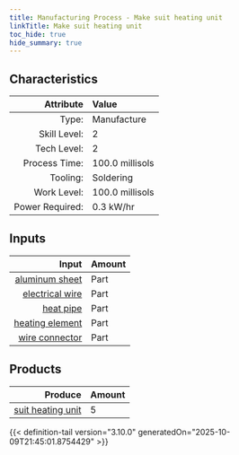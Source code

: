 ```yaml
---
title: Manufacturing Process - Make suit heating unit
linkTitle: Make suit heating unit
toc_hide: true
hide_summary: true
---
```

<!-- This is generated by the MarsSim HelpGenertor, do not edit. -->


## Characteristics

| Attribute      | Value |
|--------:|:------|
|Type:|Manufacture|
|Skill Level:|2|
|Tech Level:|2|
|Process Time:|100.0 millisols|
|Tooling:|Soldering|
|Work Level:|100.0 millisols|
|Power Required:|0.3 kW/hr|

## Inputs

| Input      | Amount |
|--------:|:------|
|[aluminum sheet](/docs/definitions/part/aluminum-sheet)|Part|1|
|[electrical wire](/docs/definitions/part/electrical-wire)|Part|1|
|[heat pipe](/docs/definitions/part/heat-pipe)|Part|1|
|[heating element](/docs/definitions/part/heating-element)|Part|1|
|[wire connector](/docs/definitions/part/wire-connector)|Part|4|

## Products


| Produce      | Amount |
|--------:|:------|
|[suit heating unit](/docs/definitions/part/suit-heating-unit)|5|



{{< definition-tail version="3.10.0" generatedOn="2025-10-09T21:45:01.8754429" >}}



